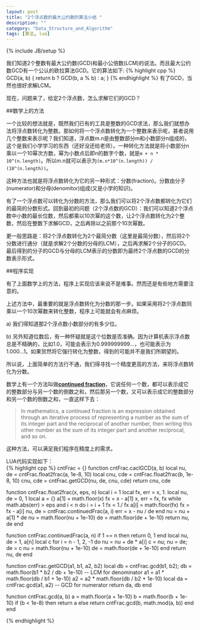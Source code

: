 ```yaml
---
layout: post
title: "2个浮点数的最大公约数的算法小结 "
description: ""
category: "Data_Structure_and_Algorithm"
tags: [算法, lua]
---
```

{% include JB/setup %}

我们知道2个整数有最大公约数(GCD)和最小公倍数(LCM)的说法。而且最大公约数GCD有一个公认的欧拉算法GCD。它的算法如下:
{% highlight cpp %}
GCD(a, b) 
{
    return b ? GCD(b, a % b) : a;
}
{% endhighlight %}
有了GCD，当然也很好求解LCM。

现在，问题来了，给定2个浮点数，怎么求解它们的GCD？


##数学上的方法

一个比较的想法就是，既然我们已有的工具是整数的GCD求法，那么我们就想办法将浮点数转化为整数。那如何将一个浮点数转化为一个整数来表示呢，甚者说用几个整数来表示呢？我们知道，浮点数m.n是由整数部分m和小数部分n组成的，这个是我们小学学习的东西（还好没还给老师）。一种转化方法就是将小数部分n乘以一个10幂次方数，幂为小数点后即n的数字个数，就是`m + n * 10^(n.length)`。所以m.n就可以表示为`(m.n*10^(n.length)) / (10^(n.length))`。

这种方法也就是将浮点数转化为它的另一种形式：分数(fraction)。分数由分子(numerator)和分母(denomitor)组成(又是小学的知识)。


有了一个浮点数可以转化为分数的方法，那么我们可以将2个浮点数都转化为它们的最简的分数形式。回到最初的问题（2个浮点数的GCD）：我们可以知道2个浮点数中小数的最长位数，然后都乘以10次幂的这个数，让2个浮点数转化为2个整数，然后在整数下求解GCD，之后再除以之前那个10次幂数。

更一般思路是：将2个浮点数转化为2个最简分数（这里是最简分数），然后将2个分数进行通分（就是求解2个分数的分母的LCM），之后再求解2个分子的GCD。最后得到的分子的GCD与分母的LCM表示的分数即为最终2个浮点数的GCD的分数表示形式。


##程序实现

有了上面数学上的方法，程序上实现应该来说不是难事。然而还是有些地方需要注意的。

上述方法中，最重要的就是浮点数转化为分数的那一步。如果采用将2个浮点数同乘以一个10次幂数来转化整数，程序上可能就会有点麻烦。

a) 我们得知道那2个浮点数小数部分的有多少位。

b) 另外知道位数后，有一种怀疑就是这个位数是否准确。因为计算机表示浮点数总是不精确的，比如1.0，可能会表示为0.999999999...，也可能表示为1.000...1。如果贸然将它强行转化为整数，得到的可能并不是我们所期望的。

所以说，上面简单的方法行不通，我们得寻找一个精度更高的方法，来将浮点数转化为分数。

数学上有一个方法叫做[**continued fraction**](http://en.wikipedia.org/wiki/Continued_fraction)，它说任何一个数，都可以表示成它的整数部分与另一个数的倒数之和，然后那另一个数，又可以表示成它的整数部分和另一个数的倒数之和，一直这样下去：
> In mathematics, a continued fraction is an expression obtained through an iterative process of representing a number as the sum of its integer part and the reciprocal of another number, then writing this other number as the sum of its integer part and another reciprocal, and so on.

这种方法，可以满足我们程序在精度上的需求。


LUA代码实现如下：  
{% highlight cpp %}
cntFrac = {}
function cntFrac.caclGCD(a, b)
   local nu, de = cntFrac.float2frac(a, 1e-8, 10)
   local cnu, cde = cntFrac.float2frac(b, 1e-8, 10)
   cnu, cde = cntFrac.getGCD(nu, de, cnu, cde)
   return cnu, cde

function cntFrac.float2frac(x, eps, n)
    local i = 1
    local fx, err = x, 1.
    local nu, de = 0, 1
    local a = {}
    a[1] = math.floor(x)
    fx = x - a[1]
    x, err = fx, fx
    while math.abs(err) > eps and i < n do
        i = i + 1
        fx = 1./ fx
        a[i] = math.floor(fx)
        fx = fx - a[i]
        nu, de = cntFrac.continuedFrac(a, i)
        err = x - nu / de
    end
    nu = nu + a[1] * de
    nu = math.floor(nu + 1e-10)
    de = math.floor(de + 1e-10)
    return nu, de
end

function cntFrac.continuedFrac(a, n)
    if 1 == n then return 0, 1 end
    local nu, de = 1, a[n]
    local c
    for i = n - 1, 2, -1 do
        nu = nu + de * a[i]
        c = nu; nu = de; de = c
        nu = math.floor(nu + 1e-10)
        de = math.floor(de + 1e-10)
    end
    return nu, de
end

function cntFrac.getGCD(a1, b1, a2, b2)
    local db = cntFrac.gcd(b1, b2);
    db = math.floor(b1 * b2 / db + 1e-10) -- LCM for denominator
    a1 = a1 * math.floor(db / b1 + 1e-10)
    a2 = a2 * math.floor(db / b2 + 1e-10)
    local da = cntFrac.gcd(a1, a2)          -- GCD for numerator
    return da, db
end

function cntFrac.gcd(a, b)
    a = math.floor(a + 1e-10)
    b = math.floor(b + 1e-10)
    if (b < 1e-8) then
        return a
    else
        return cntFrac.gcd(b, math.mod(a, b))
    end
end

{% endhighlight %}